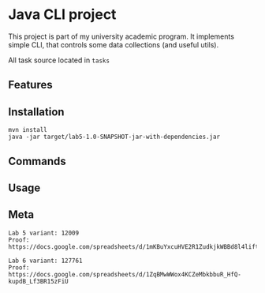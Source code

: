 # Java CLI project

This project is part of my university academic program.
It implements simple CLI, that controls some data collections (and useful utils).

All task source located in `tasks`

## Features

## Installation
```
mvn install
java -jar target/lab5-1.0-SNAPSHOT-jar-with-dependencies.jar
```

## Commands

## Usage

## Meta
```
Lab 5 variant: 12009 
Proof: https://docs.google.com/spreadsheets/d/1mKBuYxcuHVE2R1ZudkjkWBBd8l4liftFLo1GhpxH46Q

Lab 6 variant: 127761
Proof: https://docs.google.com/spreadsheets/d/1ZqBMwWWox4KCZeMbkbbuR_HfQ-kupdB_Lf3BR15zFiU
```